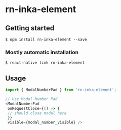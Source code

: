 
# rn-inka-element

## Getting started

`$ npm install rn-inka-element --save`

### Mostly automatic installation

`$ react-native link rn-inka-element`

## Usage
```javascript
import { ModalNumberPad } from 'rn-inka-element';

// Use Modal Number Pad
<ModalNumberPad
 onRequestClose={() => {
 // should close modal here
 }}
 visible={modal_number_visible} />
```
  